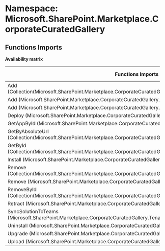 # Namespace: Microsoft.SharePoint.Marketplace.CorporateCuratedGallery

## Functions Imports

**Availability matrix**

Functions Imports | SPO | SP 2019 | SP 2016 | SP 2013
----------|-----|---------|---------|--------
Add (Collection(Microsoft.SharePoint.Marketplace.CorporateCuratedGallery.SiteCollectionAppCatalogAllowedItem)) | ✔ | ✔ | ✖ | ✖
Add (Microsoft.SharePoint.Marketplace.CorporateCuratedGallery.SiteCollectionCorporateCatalogAccessor) | ✔ | ✔ | ✖ | ✖
Add (Microsoft.SharePoint.Marketplace.CorporateCuratedGallery.TenantCorporateCatalogAccessor) | ✔ | ✔ | ✖ | ✖
Deploy (Microsoft.SharePoint.Marketplace.CorporateCuratedGallery.CorporateCatalogAppMetadata) | ✔ | ✔ | ✖ | ✖
GetAppById (Microsoft.SharePoint.Marketplace.CorporateCuratedGallery.TenantCorporateCatalogAccessor) | ✔ | ✖ | ✖ | ✖
GetByAbsoluteUrl (Collection(Microsoft.SharePoint.Marketplace.CorporateCuratedGallery.SiteCollectionAppCatalogAllowedItem)) | ✖ | ✔ | ✖ | ✖
GetById (Collection(Microsoft.SharePoint.Marketplace.CorporateCuratedGallery.CorporateCatalogAppMetadata)) | ✔ | ✔ | ✖ | ✖
Install (Microsoft.SharePoint.Marketplace.CorporateCuratedGallery.CorporateCatalogAppMetadata) | ✔ | ✔ | ✖ | ✖
Remove (Collection(Microsoft.SharePoint.Marketplace.CorporateCuratedGallery.SiteCollectionAppCatalogAllowedItem)) | ✔ | ✔ | ✖ | ✖
Remove (Microsoft.SharePoint.Marketplace.CorporateCuratedGallery.CorporateCatalogAppMetadata) | ✔ | ✔ | ✖ | ✖
RemoveById (Collection(Microsoft.SharePoint.Marketplace.CorporateCuratedGallery.SiteCollectionAppCatalogAllowedItem)) | ✔ | ✔ | ✖ | ✖
Retract (Microsoft.SharePoint.Marketplace.CorporateCuratedGallery.CorporateCatalogAppMetadata) | ✔ | ✔ | ✖ | ✖
SyncSolutionToTeams (Microsoft.SharePoint.Marketplace.CorporateCuratedGallery.TenantCorporateCatalogAccessor) | ✔ | ✖ | ✖ | ✖
Uninstall (Microsoft.SharePoint.Marketplace.CorporateCuratedGallery.CorporateCatalogAppMetadata) | ✔ | ✔ | ✖ | ✖
Upgrade (Microsoft.SharePoint.Marketplace.CorporateCuratedGallery.CorporateCatalogAppMetadata) | ✔ | ✔ | ✖ | ✖
Upload (Microsoft.SharePoint.Marketplace.CorporateCuratedGallery.TenantCorporateCatalogAccessor) | ✔ | ✖ | ✖ | ✖
